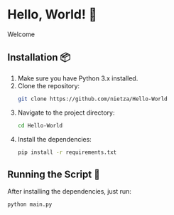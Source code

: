 # Hello, World! 🌌

Welcome

## Installation 📦

1. Make sure you have Python 3.x installed.
2. Clone the repository:
    ```bash
    git clone https://github.com/nietza/Hello-World
    ```
3. Navigate to the project directory:
    ```bash
    cd Hello-World
    ```
4. Install the dependencies:
    ```bash
    pip install -r requirements.txt
    ```

## Running the Script 🚀

After installing the dependencies, just run:

```bash
python main.py
